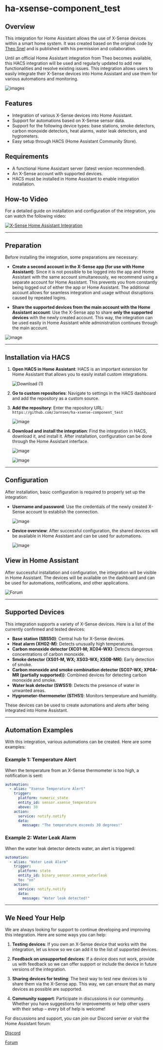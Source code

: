 # ha-xsense-component_test

## Overview
This integration for Home Assistant allows the use of X-Sense devices within a smart home system. It was created based on the original code by [Theo Snel](https://github.com/theosnel/homeassistant-core/tree/xsense/homeassistant/components/xsense) and is published with his permission and collaboration.

Until an official Home Assistant integration from Theo becomes available, this HACS integration will be used and regularly updated to add new functionalities and resolve existing issues. This integration allows users to easily integrate their X-Sense devices into Home Assistant and use them for various automations and monitoring.

![images](https://github.com/Elwinmage/ha-xsense-component/assets/15807572/c49a97f2-5e10-4129-82bc-1d647adc0895)

## Features
- Integration of various X-Sense devices into Home Assistant.
- Support for automations based on X-Sense sensor data.
- Support for the following device types: base stations, smoke detectors, carbon monoxide detectors, heat alarms, water leak detectors, and hygrometers.
- Easy setup through HACS (Home Assistant Community Store).

## Requirements
- A functional Home Assistant server (latest version recommended).
- An X-Sense account with supported devices.
- HACS must be installed in Home Assistant to enable integration installation.

## How-to Video
For a detailed guide on installation and configuration of the integration, you can watch the following video:

[![X-Sense Home Assistant Integration](https://img.youtube.com/vi/3CCKK-qX-YA/0.jpg)](https://www.youtube.com/watch?v=3CCKK-qX-YA)

____________________________________________________________

## Preparation
Before installing the integration, some preparations are necessary:

- **Create a second account in the X-Sense app (for use with Home Assistant)**: Since it is not possible to be logged into the app and Home Assistant with the same account simultaneously, we recommend using a separate account for Home Assistant. This prevents you from constantly being logged out of either the app or Home Assistant. The additional account allows for seamless integration and usage without disruptions caused by repeated logins.

- **Share the supported devices from the main account with the Home Assistant account**: Use the X-Sense app to share **only the supported devices** with the newly created account. This way, the integration can be used easily in Home Assistant while administration continues through the main account.

![image](https://github.com/Elwinmage/ha-xsense-component/assets/15807572/9cc18693-5f37-49c5-a67d-22602fa7eef5)

____________________________________________________________

## Installation via HACS
1. **Open HACS in Home Assistant**:
   HACS is an important extension for Home Assistant that allows you to easily install custom integrations.

   ![Download (1)](https://github.com/Elwinmage/ha-xsense-component/assets/15807572/3220c686-f53f-4766-9523-e3272a6ff104)

2. **Go to custom repositories**:
   Navigate to settings in the HACS dashboard and add the repository as a custom source.

3. **Add the repository**:
   Enter the repository URL: `https://github.com/Jarnsen/ha-xsense-component_test`

   ![image](https://github.com/Elwinmage/ha-xsense-component/assets/15807572/48c23cf0-a212-4889-8d08-f995ff2fd5d7)

4. **Download and install the integration**:
   Find the integration in HACS, download it, and install it. After installation, configuration can be done through the Home Assistant interface.

   ![image](https://github.com/Elwinmage/ha-xsense-component/assets/15807572/5bd2d567-6568-47c5-a45e-6af7228ff30e)
   
   ![image](https://github.com/Elwinmage/ha-xsense-component/assets/15807572/33cd7bfa-eec2-44f5-af30-4f21269f0081)

____________________________________________________________

## Configuration
After installation, basic configuration is required to properly set up the integration:
- **Username and password**: Use the credentials of the newly created X-Sense account to establish the connection.

    ![image](https://github.com/Elwinmage/ha-xsense-component/assets/15807572/48c5e923-a6a0-4a47-8f26-8ef3954ea34b)
  
- **Device overview**: After successful configuration, the shared devices will be available in Home Assistant and can be used for automations.

    ![image](https://github.com/Elwinmage/ha-xsense-component/assets/15807572/42b33b6b-ecd9-45f6-99fc-314a0abd9bbe)
## View in Home Assistant
After successful installation and configuration, the integration will be visible in Home Assistant. The devices will be available on the dashboard and can be used for automations, notifications, and other applications.


![Forum](https://github.com/Elwinmage/ha-xsense-component/assets/15807572/2d271b78-39d9-4bbd-837d-8593cf1933bd)

____________________________________________________________

## Supported Devices
This integration supports a variety of X-Sense devices. Here is a list of the currently confirmed and tested devices:
- **Base station (SBS50)**: Central hub for X-Sense devices.
- **Heat alarm (XH02-M)**: Detects unusually high temperatures.
- **Carbon monoxide detector (XC01-M; XC04-WX)**: Detects dangerous concentrations of carbon monoxide.
- **Smoke detector (XS01-M, WX; XS03-WX; XS0B-MR)**: Early detection of smoke.
- **Carbon monoxide and smoke combination detector (SC07-WX; XP0A-MR (partially supported))**: Combined devices for detecting carbon monoxide and smoke.
- **Water leak detector (SWS51)**: Detects the presence of water in unwanted areas.
- **Hygrometer-thermometer (STH51)**: Monitors temperature and humidity.

These devices can be used to create automations and alerts after being integrated into Home Assistant.

____________________________________________________________

## Automation Examples
With this integration, various automations can be created. Here are some examples:

### Example 1: Temperature Alert
When the temperature from an X-Sense thermometer is too high, a notification is sent:

```yaml
automation:
  - alias: "Xsense Temperature Alert"
    trigger:
      platform: numeric_state
      entity_id: sensor.xsense_temperature
      above: 30
    action:
      service: notify.notify
      data:
        message: "The temperature exceeds 30 degrees!"
```

### Example 2: Water Leak Alarm
When the water leak detector detects water, an alert is triggered:

```yaml
automation:
  - alias: "Water Leak Alarm"
    trigger:
      platform: state
      entity_id: binary_sensor.xsense_waterleak
      to: "on"
    action:
      service: notify.notify
      data:
        message: "Water leak detected!"
```

____________________________________________________________

## We Need Your Help
We are always looking for support to continue developing and improving this integration. Here are some ways you can help:

1. **Testing devices**: If you own an X-Sense device that works with the integration, let us know so we can add it to the list of supported devices.

2. **Feedback on unsupported devices**: If a device does not work, provide us with feedback so we can offer support or include the device in future versions of the integration.

3. **Sharing devices for testing**: The best way to test new devices is to share them via the X-Sense app. This way, we can ensure that as many devices as possible are supported.

4. **Community support**: Participate in discussions in our community. Whether you have suggestions for improvements or help other users with their setup – every bit of help is welcome!

For discussions and support, you can join our Discord server or visit the Home Assistant forum:

[Discord](https://discord.gg/5phHHgGb3V)

[Forum](https://community.home-assistant.io/t/x-sense-security-is-it-possible-to-create-an-integration/534119/110)
